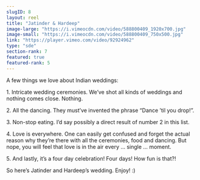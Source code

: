 ```yaml
---
slugID: 8 
layout: reel
title: "Jatinder & Hardeep"
image-large: "https://i.vimeocdn.com/video/588800409_1920x700.jpg"
image-small: "https://i.vimeocdn.com/video/588800409_750x500.jpg"
link: "https://player.vimeo.com/video/92924962"
type: "sde"
section-rank: 7
featured: true
featured-rank: 5
---
```

A few things we love about Indian weddings:

<p>1. Intricate wedding ceremonies. We’ve shot all kinds of weddings and nothing comes close. Nothing.</p>
<p>2. All the dancing. They must’ve invented the phrase “Dance ’til you drop!”.</p>
<p>3. Non-stop eating. I’d say possibly a direct result of number 2 in this list.</p>
<p>4. Love is everywhere. One can easily get confused and forget the actual reason why they’re there with all the ceremonies, food and dancing. But nope, you will feel that love is in the air every … single … moment.</p>
<p>5. And lastly, it’s a four day celebration! Four days! How fun is that?!</p>

So here’s Jatinder and Hardeep’s wedding. Enjoy! :)